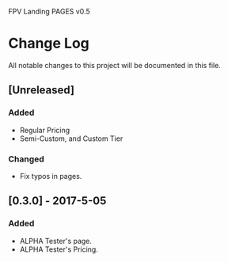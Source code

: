 FPV Landing PAGES v0.5
# Change Log
All notable changes to this project will be documented in this file.

## [Unreleased]
### Added
- Regular Pricing
- Semi-Custom, and Custom Tier

### Changed
- Fix typos in pages.

## [0.3.0] - 2017-5-05
### Added
- ALPHA Tester's page.
- ALPHA Tester's Pricing.
